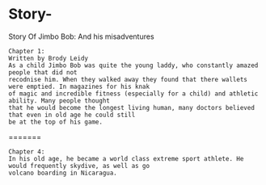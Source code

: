 # Story-
<HTML>
	<HEAD>
		<TITLE>
		Story Time
		</TITLE>
		</HEAD>
<BODY>
   Story Of Jimbo Bob:
   And his misadventures

	Chapter 1:
	Written by Brody Leidy
	As a child Jimbo Bob was quite the young laddy, who constantly amazed people that did not 
	recodnise him. When they walked away they found that there wallets were emptied. In magazines for his knak
	of magic and incredible fitness (especially for a child) and athletic ability. Many people thought
	that he would become the longest living human, many doctors believed that even in old age he could still
	be at the top of his game.
=======
	
	
	
	
	
	Chapter 4:
	In his old age, he became a world class extreme sport athlete. He would frequently skydive, as well as go
	volcano boarding in Nicaragua.	
</BODY>
</HTML>